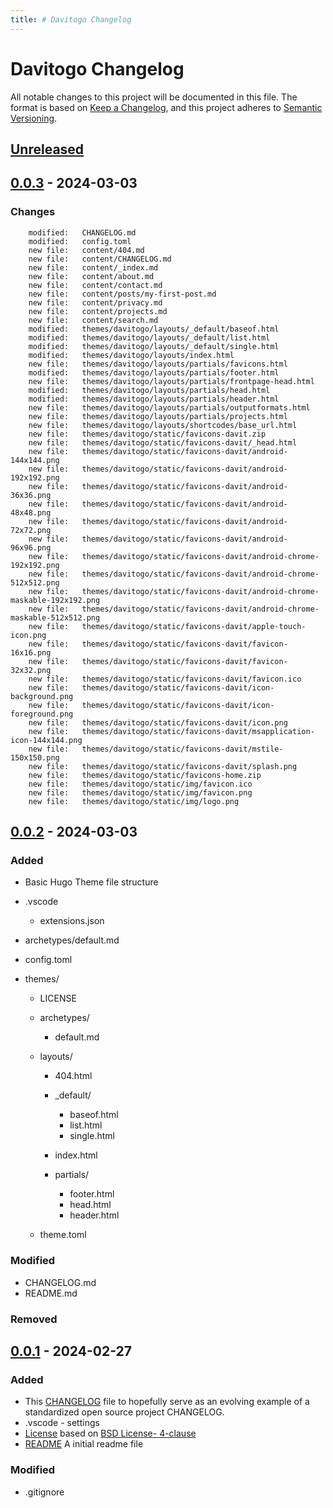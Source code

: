 ```yaml
---
title: # Davitogo Changelog
---
```


# Davitogo Changelog

All notable changes to this project will be documented in this file.
The format is based on [Keep a Changelog](https://keepachangelog.com/en/1.1.0/),
and this project adheres to [Semantic Versioning](https://semver.org/spec/v2.0.0.html).

## [Unreleased]



## [0.0.3] - 2024-03-03

### Changes

        modified:   CHANGELOG.md
        modified:   config.toml
        new file:   content/404.md
        new file:   content/CHANGELOG.md
        new file:   content/_index.md
        new file:   content/about.md
        new file:   content/contact.md
        new file:   content/posts/my-first-post.md
        new file:   content/privacy.md
        new file:   content/projects.md
        new file:   content/search.md
        modified:   themes/davitogo/layouts/_default/baseof.html
        modified:   themes/davitogo/layouts/_default/list.html
        modified:   themes/davitogo/layouts/_default/single.html
        modified:   themes/davitogo/layouts/index.html
        new file:   themes/davitogo/layouts/partials/favicons.html
        modified:   themes/davitogo/layouts/partials/footer.html
        new file:   themes/davitogo/layouts/partials/frontpage-head.html
        modified:   themes/davitogo/layouts/partials/head.html
        modified:   themes/davitogo/layouts/partials/header.html
        new file:   themes/davitogo/layouts/partials/outputformats.html
        new file:   themes/davitogo/layouts/partials/projects.html
        new file:   themes/davitogo/layouts/shortcodes/base_url.html
        new file:   themes/davitogo/static/favicons-davit.zip
        new file:   themes/davitogo/static/favicons-davit/_head.html
        new file:   themes/davitogo/static/favicons-davit/android-144x144.png
        new file:   themes/davitogo/static/favicons-davit/android-192x192.png
        new file:   themes/davitogo/static/favicons-davit/android-36x36.png
        new file:   themes/davitogo/static/favicons-davit/android-48x48.png
        new file:   themes/davitogo/static/favicons-davit/android-72x72.png
        new file:   themes/davitogo/static/favicons-davit/android-96x96.png
        new file:   themes/davitogo/static/favicons-davit/android-chrome-192x192.png
        new file:   themes/davitogo/static/favicons-davit/android-chrome-512x512.png
        new file:   themes/davitogo/static/favicons-davit/android-chrome-maskable-192x192.png
        new file:   themes/davitogo/static/favicons-davit/android-chrome-maskable-512x512.png
        new file:   themes/davitogo/static/favicons-davit/apple-touch-icon.png
        new file:   themes/davitogo/static/favicons-davit/favicon-16x16.png
        new file:   themes/davitogo/static/favicons-davit/favicon-32x32.png
        new file:   themes/davitogo/static/favicons-davit/favicon.ico
        new file:   themes/davitogo/static/favicons-davit/icon-background.png
        new file:   themes/davitogo/static/favicons-davit/icon-foreground.png
        new file:   themes/davitogo/static/favicons-davit/icon.png
        new file:   themes/davitogo/static/favicons-davit/msapplication-icon-144x144.png
        new file:   themes/davitogo/static/favicons-davit/mstile-150x150.png
        new file:   themes/davitogo/static/favicons-davit/splash.png
        new file:   themes/davitogo/static/favicons-home.zip
        new file:   themes/davitogo/static/img/favicon.ico
        new file:   themes/davitogo/static/img/favicon.png
        new file:   themes/davitogo/static/img/logo.png


## [0.0.2] - 2024-03-03

### Added

- Basic Hugo Theme file structure

- .vscode

  - extensions.json

- archetypes/default.md

- config.toml

- themes/

  - LICENSE
  - archetypes/
    - default.md


  - layouts/
    - 404.html
    - _default/
      - baseof.html
      - list.html
      - single.html

    - index.html
    - partials/
      - footer.html
      - head.html
      - header.html

  - theme.toml

### Modified

- CHANGELOG.md
- README.md

### Removed



## [0.0.1] - 2024-02-27

### Added

- This [CHANGELOG](CHANGELOG.md) file to hopefully serve as an evolving example of a
  standardized open source project CHANGELOG.
- .vscode - settings
- [License](LICENSE.md) based on [BSD License- 4-clause](https://gist.github.com/nicolasdao/a7adda51f2f185e8d2700e1573d8a633#4-clause)
- [README](README.md) A initial readme file

### Modified

- .gitignore


[unreleased]: https://github.com/DavitTec/davitogo/compare/v0.0.2...HEAD
[0.0.3]: https://github.com/DavitTec/davitogo/compare/v0.0.2...v0.0.3
[0.0.2]: https://github.com/DavitTec/davitogo/compare/v0.0.1...v0.0.2
[0.0.1]: https://github.com/DavitTec/davitogo/releases/tag/v0.0.1

